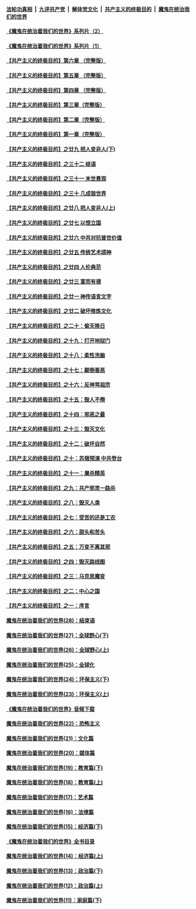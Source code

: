 ####  [法轮功真相](../../../../basic/blob/master/README.md?t=07220602) &nbsp;|&nbsp; [九评共产党](../../../../9ping.md/blob/master/README.md?t=07220602) &nbsp;|&nbsp; [解体党文化](../../../../jtdwh.md/blob/master/README.md?t=07220602)  &nbsp;|&nbsp; [共产主义的终极目的](../../../../gczydzjmd.md/blob/master/README.md?t=07220602) &nbsp;|&nbsp; [魔鬼在统治我们的世界](../../../../mgztzwmdsj.md/blob/master/README.md?t=07220602) 

#### [《魔鬼在统治着我们的世界》系列片（2）](../pages/nsc422/n12269049.md?t=07220602) 

#### [《魔鬼在统治着我们的世界》系列片（1）](../pages/nsc422/n12267575.md?t=07220602) 

#### [【共产主义的终极目的】第六章 （完整版）](../pages/nsc422/n11428913.md?t=07220602) 

#### [【共产主义的终极目的】第五章 （完整版）](../pages/nsc422/n11428912.md?t=07220602) 

#### [【共产主义的终极目的】第四章 （完整版）](../pages/nsc422/n11428907.md?t=07220602) 

#### [【共产主义的终极目的】第三章（完整版）](../pages/nsc422/n11428848.md?t=07220602) 

#### [【共产主义的终极目的】第二章（完整版）](../pages/nsc422/n11428831.md?t=07220602) 

#### [【共产主义的终极目的】第一章（完整版）](../pages/nsc422/n11417651.md?t=07220602) 

#### [【共产主义的终极目的】之廿九 把人变非人(下)](../pages/nsc422/n11344140.md?t=07220602) 

#### [【共产主义的终极目的】之三十二 结语](../pages/nsc422/n11360535.md?t=07220602) 

#### [【共产主义的终极目的】之三十一 末世景观](../pages/nsc422/n11351129.md?t=07220602) 

#### [【共产主义的终极目的】之三十 几成狼世界](../pages/nsc422/n11348280.md?t=07220602) 

#### [【共产主义的终极目的】之廿八 把人变非人(上)](../pages/nsc422/n11340492.md?t=07220602) 

#### [【共产主义的终极目的】之廿七 以恨立国](../pages/nsc422/n11336944.md?t=07220602) 

#### [【共产主义的终极目的】之廿六 中共对抗普世价值](../pages/nsc422/n11324785.md?t=07220602) 

#### [【共产主义的终极目的】之廿五 传统艺术颂神](../pages/nsc422/n11296396.md?t=07220602) 

#### [【共产主义的终极目的】之廿四 人伦典范](../pages/nsc422/n11296397.md?t=07220602) 

#### [【共产主义的终极目的】之廿三 富而有德](../pages/nsc422/n11283598.md?t=07220602) 

#### [【共产主义的终极目的】之廿一 神传语言文字](../pages/nsc422/n11263265.md?t=07220602) 

#### [【共产主义的终极目的】之廿二 破坏修炼文化](../pages/nsc422/n11245728.md?t=07220602) 

#### [【共产主义的终极目的】之二十：偷天换日](../pages/nsc422/n11238846.md?t=07220602) 

#### [【共产主义的终极目的】之十九：打开地狱门](../pages/nsc422/n11206376.md?t=07220602) 

#### [【共产主义的终极目的】之十八：柔性洗脑](../pages/nsc422/n11199994.md?t=07220602) 

#### [【共产主义的终极目的】之十七：颠倒善恶](../pages/nsc422/n11179782.md?t=07220602) 

#### [【共产主义的终极目的】之十六：反神骂祖宗](../pages/nsc422/n11166798.md?t=07220602) 

#### [【共产主义的终极目的】之十五：毁人不倦](../pages/nsc422/n11166792.md?t=07220602) 

#### [【共产主义的终极目的】之十四：邪恶之最](../pages/nsc422/n11150249.md?t=07220602) 

#### [【共产主义的终极目的】之十三：毁灭文化](../pages/nsc422/n11135227.md?t=07220602) 

#### [【共产主义的终极目的】之十二：破坏自然](../pages/nsc422/n11135214.md?t=07220602) 

#### [【共产主义的终极目的】之十：苏俄预演 中共登台](../pages/nsc422/n11118424.md?t=07220602) 

#### [【共产主义的终极目的】之十一：屠杀精英](../pages/nsc422/n11118442.md?t=07220602) 

#### [【共产主义的终极目的】之九：共产邪灵一路杀](../pages/nsc422/n11114139.md?t=07220602) 

#### [【共产主义的终极目的】之八：毁灭人类](../pages/nsc422/n11108503.md?t=07220602) 

#### [【共产主义的终极目的】之七：受苦的还是工农](../pages/nsc422/n11101809.md?t=07220602) 

#### [【共产主义的终极目的】之六：甜头和苦头](../pages/nsc422/n11096971.md?t=07220602) 

#### [【共产主义的终极目的】之五：万变不离其邪](../pages/nsc422/n11091285.md?t=07220602) 

#### [【共产主义的终极目的】之四：毁灭路线图](../pages/nsc422/n11086284.md?t=07220602) 

#### [【共产主义的终极目的】之三：马克思魔变](../pages/nsc422/n11061941.md?t=07220602) 

#### [【共产主义的终极目的】之二：中心之国](../pages/nsc422/n11047728.md?t=07220602) 

#### [【共产主义的终极目的】之一：序言](../pages/nsc422/n11086077.md?t=07220602) 

#### [魔鬼在统治着我们的世界(28)：结束语](../pages/nsc422/n10936246.md?t=07220602) 

#### [魔鬼在统治着我们的世界(27)：全球野心(下)](../pages/nsc422/n10928319.md?t=07220602) 

#### [魔鬼在统治着我们的世界(26)：全球野心(上)](../pages/nsc422/n10900318.md?t=07220602) 

#### [魔鬼在统治着我们的世界(25)：全球化](../pages/nsc422/n10788205.md?t=07220602) 

#### [魔鬼在统治着我们的世界(24)：环保主义(下)](../pages/nsc422/n10695307.md?t=07220602) 

#### [魔鬼在统治着我们的世界(23)：环保主义(上)](../pages/nsc422/n10688613.md?t=07220602) 

#### [《魔鬼在统治着我们的世界》音频下载](../pages/nsc422/n10635553.md?t=07220602) 

#### [魔鬼在统治着我们的世界(22)：恐怖主义](../pages/nsc422/n10614727.md?t=07220602) 

#### [魔鬼在统治着我们的世界(21)：文化篇](../pages/nsc422/n10597706.md?t=07220602) 

#### [魔鬼在统治着我们的世界(20)：媒体篇](../pages/nsc422/n10586579.md?t=07220602) 

#### [魔鬼在统治着我们的世界(19)：教育篇(下)](../pages/nsc422/n10564808.md?t=07220602) 

#### [魔鬼在统治着我们的世界(18)：教育篇(上)](../pages/nsc422/n10526970.md?t=07220602) 

#### [魔鬼在统治着我们的世界(17)：艺术篇](../pages/nsc422/n10499093.md?t=07220602) 

#### [魔鬼在统治着我们的世界(16)：法律篇](../pages/nsc422/n10485969.md?t=07220602) 

#### [魔鬼在统治着我们的世界(15)：经济篇(下)](../pages/nsc422/n10469975.md?t=07220602) 

#### [《魔鬼在统治着我们的世界》全书目录](../pages/nsc422/n10464261.md?t=07220602) 

#### [魔鬼在统治着我们的世界(14)：经济篇(上)](../pages/nsc422/n10457370.md?t=07220602) 

#### [魔鬼在统治着我们的世界(13)：政治篇(下)](../pages/nsc422/n10448270.md?t=07220602) 

#### [魔鬼在统治着我们的世界(12)：政治篇(上)](../pages/nsc422/n10444576.md?t=07220602) 

#### [魔鬼在统治着我们的世界(11)：家庭篇(下)](../pages/nsc422/n10440961.md?t=07220602) 

